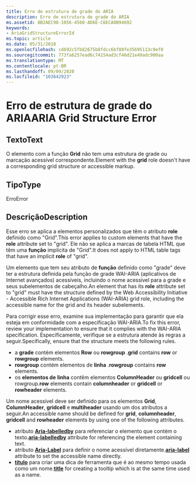 ```yaml
---
title: Erro de estrutura de grade do ARIA
description: Erro de estrutura de grade do ARIA
ms.assetid: 8B2AEC98-1056-4560-AD6E-C6ECA0B94692
keywords:
- AriaGridStructureErrorId
ms.topic: article
ms.date: 05/31/2018
ms.openlocfilehash: cd692c5fb82675b8fdcc6bf88fe35695113c9ef0
ms.sourcegitcommit: 773fa6257ead6c74154ad3cf46d21e49adc900aa
ms.translationtype: MT
ms.contentlocale: pt-BR
ms.lasthandoff: 09/09/2020
ms.locfileid: "103642923"
---
```

# <a name="aria-grid-structure-error"></a><span data-ttu-id="e18d5-104">Erro de estrutura de grade do ARIA</span><span class="sxs-lookup"><span data-stu-id="e18d5-104">ARIA Grid Structure Error</span></span>

## <a name="text"></a><span data-ttu-id="e18d5-105">Texto</span><span class="sxs-lookup"><span data-stu-id="e18d5-105">Text</span></span>

<span data-ttu-id="e18d5-106">O elemento com a função **Grid** não tem uma estrutura de grade ou marcação acessível correspondente.</span><span class="sxs-lookup"><span data-stu-id="e18d5-106">Element with the **grid** role doesn't have a corresponding grid structure or accessible markup.</span></span>

## <a name="type"></a><span data-ttu-id="e18d5-107">Tipo</span><span class="sxs-lookup"><span data-stu-id="e18d5-107">Type</span></span>

<span data-ttu-id="e18d5-108">Erro</span><span class="sxs-lookup"><span data-stu-id="e18d5-108">Error</span></span>

## <a name="description"></a><span data-ttu-id="e18d5-109">Descrição</span><span class="sxs-lookup"><span data-stu-id="e18d5-109">Description</span></span>

<span data-ttu-id="e18d5-110">Esse erro se aplica a elementos personalizados que têm o atributo **role** definido como "Grid".</span><span class="sxs-lookup"><span data-stu-id="e18d5-110">This error applies to custom elements that have the **role** attribute set to "grid".</span></span> <span data-ttu-id="e18d5-111">Ele não se aplica a marcas de tabela HTML que têm uma **função** implícita de "Grid".</span><span class="sxs-lookup"><span data-stu-id="e18d5-111">It does not apply to HTML table tags that have an implicit **role** of "grid".</span></span>

<span data-ttu-id="e18d5-112">Um elemento que tem seu atributo de **função** definido como "grade" deve ter a estrutura definida pela função de grade WAI-ARIA (aplicativos de Internet avançados) acessíveis, incluindo o nome acessível para a grade e seus subelementos de cabeçalho.</span><span class="sxs-lookup"><span data-stu-id="e18d5-112">An element that has its **role** attribute set to "grid" must have the structure defined by the Web Accessibility Initiative - Accessible Rich Internet Applications (WAI-ARIA) grid role, including the accessible name for the grid and its header subelements.</span></span>

<span data-ttu-id="e18d5-113">Para corrigir esse erro, examine sua implementação para garantir que ela esteja em conformidade com a especificação WAI-ARIA.</span><span class="sxs-lookup"><span data-stu-id="e18d5-113">To fix this error, review your implementation to ensure that it complies with the WAI-ARIA specification.</span></span> <span data-ttu-id="e18d5-114">Especificamente, verifique se a estrutura atende às regras a seguir.</span><span class="sxs-lookup"><span data-stu-id="e18d5-114">Specifically, ensure that the structure meets the following rules.</span></span>

-   <span data-ttu-id="e18d5-115">a **grade** contém elementos **Row** ou **rowgroup** .</span><span class="sxs-lookup"><span data-stu-id="e18d5-115">**grid** contains **row** or **rowgroup** elements.</span></span>
-   <span data-ttu-id="e18d5-116">**rowgroup** contém elementos de **linha** .</span><span class="sxs-lookup"><span data-stu-id="e18d5-116">**rowgroup** contains **row** elements.</span></span>
-   <span data-ttu-id="e18d5-117">os **elementos de** **linha** contêm elementos **ColumnHeader** ou **gridcell** ou rowgroup.</span><span class="sxs-lookup"><span data-stu-id="e18d5-117">**row** elements contain **columnheader** or **gridcell** or **rowheader** elements.</span></span>

<span data-ttu-id="e18d5-118">Um nome acessível deve ser definido para os elementos **Grid**, **ColumnHeader**, **gridcell** e **multiheader** usando um dos atributos a seguir.</span><span class="sxs-lookup"><span data-stu-id="e18d5-118">An accessible name should be defined for **grid**, **columnheader**, **gridcell** and **rowheader** elements by using one of the following attributes.</span></span>

-   <span data-ttu-id="e18d5-119">atributo [**Aria-labelledby**](https://developer.mozilla.org/docs/Web/Accessibility/ARIA) para referenciar o elemento que contém o texto.</span><span class="sxs-lookup"><span data-stu-id="e18d5-119">[**aria-labelledby**](https://developer.mozilla.org/docs/Web/Accessibility/ARIA) attribute for referencing the element containing text.</span></span>
-   <span data-ttu-id="e18d5-120">atributo [**Aria-Label**](https://developer.mozilla.org/docs/Web/Accessibility/ARIA) para definir o nome acessível diretamente.</span><span class="sxs-lookup"><span data-stu-id="e18d5-120">[**aria-label**](https://developer.mozilla.org/docs/Web/Accessibility/ARIA) attribute to set the accessible name directly.</span></span>
-   <span data-ttu-id="e18d5-121">[**título**](https://developer.mozilla.org/docs/Web/HTML/Global_attributes/title) para criar uma dica de ferramenta que é ao mesmo tempo usada como um nome.</span><span class="sxs-lookup"><span data-stu-id="e18d5-121">[**title**](https://developer.mozilla.org/docs/Web/HTML/Global_attributes/title) for creating a tooltip which is at the same time used as a name.</span></span>

 

 




